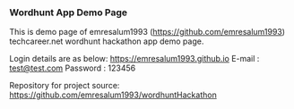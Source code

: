 ### Wordhunt App Demo Page

This is demo page of emresalum1993 (https://github.com/emresalum1993) techcareer.net wordhunt hackathon app demo page.

Login details are as below: 
https://emresalum1993.github.io
E-mail : test@test.com
Password : 123456

Repository for project source: 
https://github.com/emresalum1993/wordhuntHackathon
